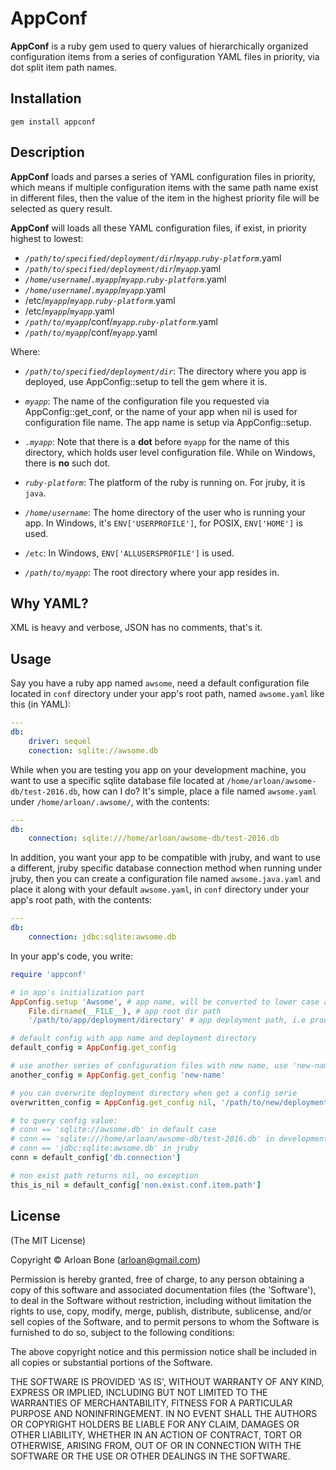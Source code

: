 # AppConf

**AppConf** is a ruby gem used to query values of hierarchically organized configuration items from a series of configuration YAML files in priority, via dot split item path names.



## Installation

```shell
gem install appconf
```

## Description

**AppConf** loads and parses a series of YAML configuration files in priority, which means if multiple configuration items with the same path name exist in different files, then the value of the item in the highest priority file will be selected as query result.

**AppConf** will loads all these YAML configuration files, if exist, in priority highest to lowest:

- *`/path/to/specified/deployment/dir`*/*`myapp`*.*`ruby-platform`*.yaml
- *`/path/to/specified/deployment/dir`*/*`myapp`*.yaml
- *`/home/username`*/*`.myapp`*/*`myapp`*.*`ruby-platform`*.yaml
- *`/home/username`*/*`.myapp`*/*`myapp`*.yaml
- /etc/*`myapp`*/*`myapp`*.*`ruby-platform`*.yaml
- /etc/*`myapp`*/*`myapp`*.yaml
- *`/path/to/myapp`*/conf/*`myapp`*.*`ruby-platform`*.yaml
- *`/path/to/myapp`*/conf/*`myapp`*.yaml

Where:

- *`/path/to/specified/deployment/dir`*: The directory where you app is deployed, use AppConfig::setup to tell the gem where it is.


- *`myapp`*: The name of the configuration file you requested via AppConfig::get_conf, or the name of your app when nil is used for configuration file name. The app name is setup via AppConfig::setup.
- *`.myapp`*: Note that there is a **dot** before `myapp` for the name of this directory, which holds user level configuration file. While on Windows, there is **no** such dot.


- *`ruby-platform`*: The platform of the ruby is running on. For jruby, it is `java`.


- *`/home/username`*: The home directory of the user who is running your app. In Windows, it's `ENV['USERPROFILE']`, for POSIX, `ENV['HOME']` is used.  


- `/etc`: In Windows, `ENV['ALLUSERSPROFILE']` is used. 


- *`/path/to/myapp`*: The root directory where your app resides in.

## Why YAML?

XML is heavy and verbose, JSON has no comments, that's it.

## Usage

Say you have a ruby app named `awsome`, need a default configuration file located in `conf` directory under your app's root path, named `awsome.yaml` like this (in YAML):

```yaml
---
db:
	driver: sequel
	conection: sqlite://awsome.db
```

While when you are testing you app on your development machine, you want to use a specific sqlite database file located at `/home/arloan/awsome-db/test-2016.db`, how can I do? It's simple, place a file named `awsome.yaml` under `/home/arloan/.awsome/`, with the contents:

```yaml
---
db:
	connection: sqlite:///home/arloan/awsome-db/test-2016.db
```

In addition, you want your app to be compatible with jruby, and want to use a different, jruby specific database connection method when running under jruby, then you can create a configuration file named `awsome.java.yaml`  and place it along with your default `awsome.yaml`, in  `conf` directory under your app's root path, with the contents:

```yaml
---
db:
	connection: jdbc:sqlite:awsome.db
```

In your app's code, you write:

```ruby
require 'appconf'

# in app's initialization part
AppConfig.setup 'Awsome', # app name, will be converted to lower case automatically
	File.dirname(__FILE__), # app root dir path
	'/path/to/app/deployment/directory' # app deployment path, i.e production env

# default config with app name and deployment directory
default_config = AppConfig.get_config

# use another series of configuration files with new name, use 'new-name.yaml' series
another_config = AppConfig.get_config 'new-name'

# you can overwrite deployment directory when get a config serie
overwritten_config = AppConfig.get_config nil, '/path/to/new/deployment/dir'

# to query config value:
# conn == 'sqlite://awsome.db' in default case
# conn == 'sqlite:///home/arloan/awsome-db/test-2016.db' in development environment.
# conn == 'jdbc:sqlite:awsome.db' in jruby
conn = default_config['db.connection']

# non exist path returns nil, no exception
this_is_nil = default_config['non.exist.conf.item.path']
```

## License

(The MIT License)

Copyright © Arloan Bone (arloan@gmail.com)

Permission is hereby granted, free of charge, to any person obtaining a copy of this software and associated documentation files (the 'Software'), to deal in the Software without restriction, including without limitation the rights to use, copy, modify, merge, publish, distribute, sublicense, and/or sell copies of the Software, and to permit persons to whom the Software is furnished to do so, subject to the following conditions:

The above copyright notice and this permission notice shall be included in all copies or substantial portions of the Software.

THE SOFTWARE IS PROVIDED 'AS IS', WITHOUT WARRANTY OF ANY KIND, EXPRESS OR IMPLIED, INCLUDING BUT NOT LIMITED TO THE WARRANTIES OF MERCHANTABILITY, FITNESS FOR A PARTICULAR PURPOSE AND NONINFRINGEMENT. IN NO EVENT SHALL THE AUTHORS OR COPYRIGHT HOLDERS BE LIABLE FOR ANY CLAIM, DAMAGES OR OTHER LIABILITY, WHETHER IN AN ACTION OF CONTRACT, TORT OR OTHERWISE, ARISING FROM, OUT OF OR IN CONNECTION WITH THE SOFTWARE OR THE USE OR OTHER DEALINGS IN THE SOFTWARE.

